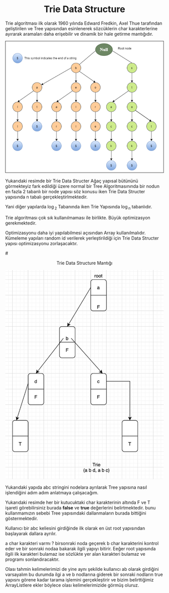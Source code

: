 # <center> Trie Data Structure </center>
Trie algoritması ilk olarak 1960 yılında Edward Fredkin, Axel Thue tarafından geliştirilen ve Tree yapısından esinlenerek sözcüklerin char karakterlerine ayırarak aramaları daha erişebilir ve dinamik bir hale getirme mantığıdır.

![alt text](./img/trie-data-structure.png "Title")

Yukarıdaki resimde bir Trie Data Structer Ağaç yapısal bütününü görmekteyiz fark edildiği üzere normal bir Tree Algoritmasınında bir nodun en fazla 2 tabanlı bir node yapısı söz konusu iken Trie Data Structer yapısında n tabalı gerçekleştirlmektedir.
 
Yani diğer yapılarda $\log$<sub>2</sub> Tabanında iken Trie Yapısında $\log$<sub>n</sub> tabanlıdır.

Trie algoritması çok sık kullanılmaması ile birlikte. Büyük optimizasyon gerekmektedir. 

Optimizasyonu daha iyi yapılabilmesi açısından Array kullanılmalıdır. Kümeleme yapıları random id verilerek yerleştirildiği için Trie Data Structer yapısı optimizasyonu zorlaşacaktır.

#<center> Trie Data Structure Mantığı</center>

![alt text](./img/Trie%20Algorithm.png "Title")

Yukarıdaki yapıda abc stringini nodelara ayrılarak Tree yapısına nasıl işlendiğini adım adım anlatmaya çalışacağım.

Yukarıdaki resimde her bir kutucuktaki char karakterinin altında F ve T işareti görebilirsiniz burada **false** ve **true** değerlerini belirtmektedir. bunu kullanmamızın sebebi Tree yapısındaki dallanmaların burada bittiğini göstermektedir.


Kullanıcı bir abc keliesini girdiğinde ilk olarak en üst root yapısından başlayarak dallara ayrılır. 

a char karakteri varmı ? birsonraki noda geçerek b char karakterini kontrol eder ve bir sonraki nodaa bakarak  ilgili yapıyı bitirir. Eeğer root yapısında ilgili ilk karakteri bulamaz ise sözlükte yer alan karakteri bulamaz ve programı sonlandıracaktır.

Olası tahmin kelimelerimizi de yine aynı şekilde kullanıcı ab olarak girdiğini varsayalım bu durumda ilgi a ve b nodlarına giderek bir sonraki nodların true yapısnı görene kadar tarama işlemini gerçekleştirir ve bizim belirttiğimiz ArrayListlere ekler böylece olası kelimelerimizide görmüş oluruz.